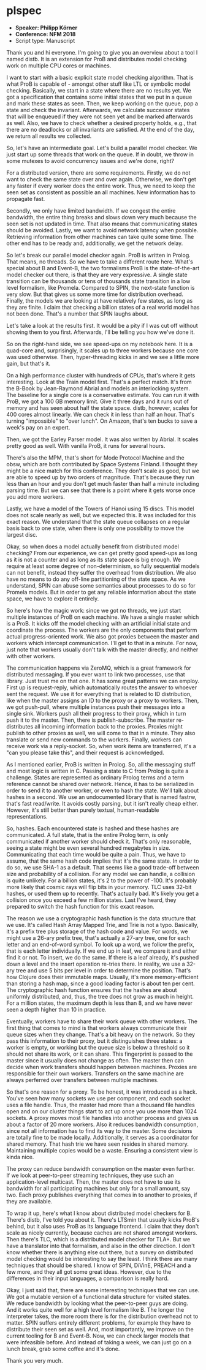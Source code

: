 # plspec

* **Speaker: Philipp Körner**
* **Conference: NFM 2018**
* Script type: Manuscript

Thank you and hi everyone.
I'm going to give you an overview about a tool I named distb.
It is an extension for ProB and distributes model checking work on multiple CPU cores or machines.

I want to start with a basic explicit state model checking algorithm.
That is what ProB is capable of - amongst other stuff like LTL or symbolic model checking.
Basically, we start in a state where there are no results yet.
We got a specification that contains some initial states that we put in a queue and mark these states as seen.
Then, we keep working on the queue, pop a state and check the invariant.
Afterwards, we calculate successor states that will be enqueued if they were not seen yet and be marked afterwards as well.
Also, we have to check whether a desired property holds, e.g., that there are no deadlocks or all invariants are satisfied.
At the end of the day, we return all results we collected.

So, let's have an intermediate goal.
Let's build a parallel model checker.
We just start up some threads that work on the queue.
If in doubt, we throw in some mutexes to avoid concurrency issues and we're done, right?

For a distributed version, there are some requirements.
Firstly, we do not want to check the same state over and over again.
Otherwise, we don't get any faster if every worker does the entire work.
Thus, we need to keep the seen set as consistent as possible an all machines.
New information has to propagate fast.

Secondly, we only have limited bandwidth.
If we congest the entire bandwidth, the entire thing breaks and slows down very much because the seen set is not updated in time.
That also means that communicating states should be avoided.
Lastly, we want to avoid network latency when possible.
Retrieving information from other machines can take quite some time.
The other end has to be ready and, additionally, we get the network delay.

So let's break our parallel model checker again.
ProB is written in Prolog.
That means, no threads.
So we have to take a different route here.
What's special about B and Event-B, the two formalisms ProB is the state-of-the-art model checker out there, is that they are very expressive.
A single state transition can be thousands or tens of thousands state transition in a low level formalism, like Promela.
Compared to SPIN, the next-state function is very slow.
But that gives us some more time for distribution overhead.
Finally, the models we are looking at have relatively few states, as long as they are finite.
I claim that checking a billion states of a real world model has not been done.
That's a number that SPIN laughs about.

Let's take a look at the results first.
It would be a pity if I was cut off without showing them to you first.
Afterwards, I'll be telling you how we've done it.

So on the right-hand side, we see speed-ups on my notebook here.
It is a quad-core and, surprisingly, it scales up to three workers because one core was used otherwise.
Then, hyper-threading kicks in and we see a little more gain, but that's it.

On a high performance cluster with hundreds of CPUs, that's where it gets interesting.
Look at the Train model first.
That's a perfect match.
It's from the B-Book by Jean-Raymond Abrial and models an interlocking system.
The baseline for a single core is a conservative estimate.
You can run it with ProB, we got a 100 GB memory limit.
Give it three days and it runs out of memory and has seen about half the state space.
distb, however, scales for 400 cores almost linearly.
We can check it in less than half an hour.
That's turning "impossible" to "over lunch".
On Amazon, that's ten bucks to save a week's pay on an expert.

Then, we got the Earley Parser model.
It was also written by Abrial.
It scales pretty good as well.
With vanilla ProB, it runs for several hours.

There's also the MPM, that's short for Mode Protocol Machine and the obsw, which are both contributed by Space Systems Finland.
I thought they might be a nice match for this conference.
They don't scale as good, but we are able to speed up by two orders of magnitude.
That's because they run less than an hour and you don't get much faster than half a minute including parsing time.
But we can see that there is a point where it gets worse once you add more workers.

Lastly, we have a model of the Towers of Hanoi using 15 discs.
This model does not scale nearly as well, but we expected this.
It was included for this exact reason.
We understand that the state queue collapses on a regular basis back to one state, when there is only one possibility to move the largest disc.

Okay, so when does a model actually benefit from distributed model checking?
From our experience, we can get pretty good speed-ups as long as it is not a counter and as long as its state space is big enough.
We require at least some degree of non-determinism, so fully sequential models can not benefit, instead they suffer the overhead from distribution.
We also have no means to do any off-line partitioning of the state space.
As we understand, SPIN can abuse some semantics about processes to do so for Promela models.
But in order to get any reliable information about the state space, we have to explore it entirely.

So here's how the magic work:
since we got no threads, we just start multiple instances of ProB on each machine.
We have a single master which is a ProB.
It kicks off the model checking with an artificial initial state and coordinate the process.
The workers are the only components that perform actual progress-oriented work.
We also got proxies between the master and workers which intercept communication.
I'll get to that in a minute.
For now, just note that workers usually don't talk with the master directly, and neither with other workers.

The communication happens via ZeroMQ, which is a great framework for distributed messaging.
If you ever want to link two processes, use that library.
Just trust me on that one.
It has some great patterns we can employ.
First up is request-reply, which automatically routes the answer to whoever sent the request.
We use it for everything that is related to ID distribution, like when the master assigns an ID to the proxy or a proxy to workers.
Then, we got push-pull, where multiple instances push their messages into a single sink.
Workers push all their progress to their proxy, which in turn push it to the master.
Then, there is publish-subscribe.
The master re-distributes all incoming information back to the proxies.
Proxies might publish to other proxies as well, we will come to that in a minute.
They also translate or send new commands to the workers.
Finally, workers can receive work via a reply-socket.
So, when work items are transferred, it's a "can you please take this", and their request is acknowledged.

As I mentioned earlier, ProB is written in Prolog.
So, all the messaging stuff and most logic is written in C.
Passing a state to C from Prolog is quite a challenge.
States are represented as ordinary Prolog terms and a term reference cannot be shared over network.
Hence, it has to be serialized in order to send it to another worker, or even to hash the state.
We'll talk about hashes in a second.
We use an undocumented library that is named fastrw, that's fast read/write.
It avoids costly parsing, but it isn't really cheap either.
However, it's still better than purely textual, human-readable representations.

So, hashes.
Each encountered state is hashed and these hashes are communicated.
A full state, that is the entire Prolog term, is only communicated if another worker should check it.
That's only reasonable, seeing a state might be even several hundred megabytes in size.
Communicating that each time would be quite a pain.
Thus, we have to assume, that the same hash code implies that it's the same state.
In order to do so, we use SHA-1 as a default.
That seems like a good trade-off between size and probability of a collision.
For any model we can handle, a collision is quite unlikely.
For a billion states, it's 2 to the power of -100.
It's probably more likely that cosmic rays will flip bits in your memory.
TLC uses 32-bit hashes, or used them up to recently.
That's actually bad.
It's likely you get a collision once you exceed a few million states.
Last I've heard, they prepared to switch the hash function for this exact reason.

The reason we use a cryptographic hash function is the data structure that we use.
It's called Hash Array Mapped Trie, and Trie is not a typo.
Basically, it's a prefix tree plus storage of the hash code and value.
For words, we might use a 26-ary prefix tree, that's actually a 27-ary tree, one for each letter and an end-of-word symbol.
To look up a word, we follow the prefix, that is each letter individually.
If we end up in leaf, we compare it and either find it or not.
To insert, we do the same.
If there is a leaf already, it's pushed down a level and the insert operation re-tries there.
In reality, we use a 32-ary tree and use 5 bits per level in order to determine the position.
That's how Clojure does their immutable maps.
Usually, it's more memory-efficient than storing a hash map, since a good loading factor is about ten per cent.
The cryptographic hash function ensures that the hashes are about uniformly distributed, and, thus, the tree does not grow as much in height.
For a million states, the maximum depth is less than 8, and we have never seen a depth higher than 10 in practice.

Eventually, workers have to share their work queue with other workers.
The first thing that comes to mind is that workers always communicate their queue sizes when they change.
That's a bit heavy on the network.
So they pass this information to their proxy, but it distinguishes three states:
a worker is empty, or working but the queue size is below a threshold so it should not share its work, or it can share.
This fingerprint is passed to the master since it usually does not change as often.
The master then can decide when work transfers should happen between machines.
Proxies are responsible for their own workers.
Transfers on the same machine are always perferred over transfers between multiple machines.

So that's one reason for a proxy.
To be honest, it was introduced as a hack.
You've seen how many sockets we use per component, and each socket uses a file handle.
Thus, the master had more than a thousand file handles open and on our cluster things start to act up once you use more than 1024 sockets.
A proxy moves most file handles into another process and gives us about a factor of 20 more workers.
Also it reduces bandwidth consumption, since not all information has to find its way to the master.
Some decisions are totally fine to be made locally.
Additionally, it serves as a coordinator for shared memory.
That hash trie we have seen resides in shared memory.
Maintaining multiple copies would be a waste.
Ensuring a consistent view is kinda nice.

The proxy can reduce bandwidth consumption on the master even further.
If we look at peer-to-peer streaming techniques, they use such an application-level multicast.
Then, the master does not have to use its bandwidth for all participating machines but only for a small amount, say two.
Each proxy publishes everything that comes in to another to proxies, if they are available.

To wrap it up, here's what I know about distributed model checkers for B.
There's distb, I've told you about it.
There's LTSmin that usually kicks ProB's behind, but it also uses ProB as its language frontend.
I claim that they don't scale as nicely currently, because caches are not shared amongst workers.
Then there's TLC, which is a distributed model checker for TLA+.
But we have a translator into that formalism, and also in the other direction.
I don't know whether there is anything else out there, but a survey on distributed model checking would be interesting to say the least.
I think there are many techniques that should be shared.
I know of SPIN, DiVinE, PREACH and a few more, and they all got some great ideas.
However, due to the differences in their input languages, a comparison is really hard.

Okay, I just said that, there are some interesting techniques that we can use.
We got a mutable version of a functional data structure for visited states.
We reduce bandwidth by looking what the peer-to-peer guys are doing.
And it works quite well for a high level formalism like B.
The longer the interpreter takes, the more room there is for the distribution overhead not to matter.
SPIN suffers entirely different problems, for example they have to distribute their seen set as well.
And, most importantly, we improve on the current tooling for B and Event-B.
Now, we can check larger models that were infeasible before.
And instead of taking a week, we can just go on a lunch break, grab some coffee and it's done.

Thank you very much.
